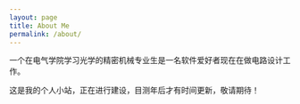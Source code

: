 ```yaml
---
layout: page
title: About Me
permalink: /about/
---
```


一个在电气学院学习光学的精密机械专业生是一名软件爱好者现在在做电路设计工作。

这是我的个人小站，正在进行建设，目测年后才有时间更新，敬请期待！

